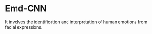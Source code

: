 # Emd-CNN
It involves the identification and interpretation of human emotions from facial expressions.
